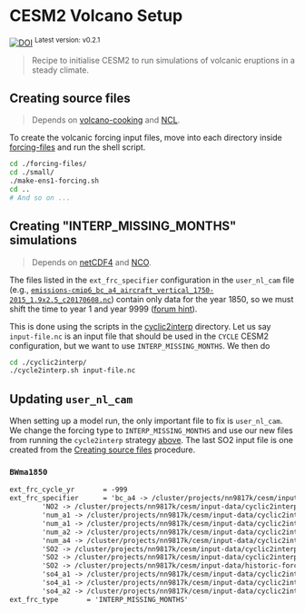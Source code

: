 # CESM2 Volcano Setup

[![DOI](https://zenodo.org/badge/DOI/10.5281/zenodo.13683168.svg)](https://zenodo.org/doi/10.5281/zenodo.13683168)
<sup>Latest version: v0.2.1</sup> <!-- x-release-please-version -->

> Recipe to initialise CESM2 to run simulations of volcanic eruptions in a steady
> climate.

## Creating source files

> Depends on [volcano-cooking](https://github.com/engeir/volcano-cooking/) and
> [NCL](https://www.ncl.ucar.edu/index.shtml).

To create the volcanic forcing input files, move into each directory inside
[forcing-files](./forcing-files/) and run the shell script.

```bash
cd ./forcing-files/
cd ./small/
./make-ens1-forcing.sh
cd ..
# And so on ...
```

## Creating "INTERP_MISSING_MONTHS" simulations

> Depends on [netCDF4](https://pypi.org/project/netCDF4/) and
> [NCO](http://research.jisao.washington.edu/data_sets/nco/).

The files listed in the `ext_frc_specifier` configuration in the `user_nl_cam` file
(e.g., [`emissions-cmip6_bc_a4_aircraft_vertical_1750-2015_1.9x2.5_c20170608.nc`])
contain only data for the year 1850, so we must shift the time to year 1 and year 9999
([forum hint]).

This is done using the scripts in the [cyclic2interp](./cyclic2interp/) directory. Let
us say `input-file.nc` is an input file that should be used in the `CYCLE` CESM2
configuration, but we want to use `INTERP_MISSING_MONTHS`. We then do

```bash
cd ./cyclic2interp/
./cycle2interp.sh input-file.nc
```

## Updating `user_nl_cam`

When setting up a model run, the only important file to fix is `user_nl_cam`. We change
the forcing type to `INTERP_MISSING_MONTHS` and use our new files from running the
`cycle2interp` strategy [above](#creating-interp_missing_months-simulations). The last
SO2 input file is one created from the [Creating source files](#creating-source-files)
procedure.

### `BWma1850`

```txt
ext_frc_cycle_yr       = -999
ext_frc_specifier      = 'bc_a4 -> /cluster/projects/nn9817k/cesm/input-data/cyclic2interp_missing_months/BWma1850/CMIP6_emissions_1750_2015_2deg/emissions-cmip6_bc_a4_aircraft_vertical_1750-2015_1.9x2.5_c20170608.nc',
        'NO2 -> /cluster/projects/nn9817k/cesm/input-data/cyclic2interp_missing_months/BWma1850/CMIP6_emissions_1750_2015_2deg/emissions-cmip6_NO2_aircraft_vertical_1750-2015_1.9x2.5_c20170608.nc'
        'num_a1 -> /cluster/projects/nn9817k/cesm/input-data/cyclic2interp_missing_months/BWma1850/CMIP6_emissions_1750_2015_2deg/emissions-cmip6_num_so4_a1_anthro-ene_vertical_1750-2015_1.9x2.5_c20170616.nc',
        'num_a1 -> /cluster/projects/nn9817k/cesm/input-data/cyclic2interp_missing_months/BWma1850/CMIP6_emissions_1750_2015_2deg/emissions-cmip6_num_a1_so4_contvolcano_vertical_850-5000_1.9x2.5_c20190417.nc',
        'num_a2 -> /cluster/projects/nn9817k/cesm/input-data/cyclic2interp_missing_months/BWma1850/CMIP6_emissions_1750_2015_2deg/emissions-cmip6_num_a2_so4_contvolcano_vertical_850-5000_1.9x2.5_c20190417.nc',
        'num_a4 -> /cluster/projects/nn9817k/cesm/input-data/cyclic2interp_missing_months/BWma1850/CMIP6_emissions_1750_2015_2deg/emissions-cmip6_num_bc_a4_aircraft_vertical_1750-2015_1.9x2.5_c20170608.nc',
        'SO2 -> /cluster/projects/nn9817k/cesm/input-data/cyclic2interp_missing_months/BWma1850/CMIP6_emissions_1750_2015_2deg/emissions-cmip6_SO2_aircraft_vertical_1750-2015_1.9x2.5_c20170608.nc',
        'SO2 -> /cluster/projects/nn9817k/cesm/input-data/cyclic2interp_missing_months/BWma1850/CMIP6_emissions_1750_2015_2deg/emissions-cmip6_SO2_contvolcano_vertical_850-5000_1.9x2.5_c20190417.nc',
        'SO2 -> /cluster/projects/nn9817k/cesm/input-data/historic-forcing/ensemble-runs/medium/ens1/VolcanEESMv3.11Enger_SO2_850-2016_Zreduc_2deg_c20240102-151625.nc',
        'so4_a1 -> /cluster/projects/nn9817k/cesm/input-data/cyclic2interp_missing_months/BWma1850/CMIP6_emissions_1750_2015_2deg/emissions-cmip6_so4_a1_anthro-ene_vertical_1750-2015_1.9x2.5_c20170616.nc',
        'so4_a1 -> /cluster/projects/nn9817k/cesm/input-data/cyclic2interp_missing_months/BWma1850/CMIP6_emissions_1750_2015_2deg/emissions-cmip6_so4_a1_contvolcano_vertical_850-5000_1.9x2.5_c20190417.nc',
        'so4_a2 -> /cluster/projects/nn9817k/cesm/input-data/cyclic2interp_missing_months/BWma1850/CMIP6_emissions_1750_2015_2deg/emissions-cmip6_so4_a2_contvolcano_vertical_850-5000_1.9x2.5_c20190417.nc'
ext_frc_type       = 'INTERP_MISSING_MONTHS'
```

[forum hint]: https://sourceforge.net/p/nco/discussion/9830/thread/8f0abe56/
[`emissions-cmip6_bc_a4_aircraft_vertical_1750-2015_1.9x2.5_c20170608.nc`]: https://svn-ccsm-inputdata.cgd.ucar.edu/trunk/inputdata/atm/cam/chem/emis/CMIP6_emissions_1750_2015_2deg/emissions-cmip6_so4_a1_anthro-ene_vertical_1750-2015_1.9x2.5_c20170616.nc
